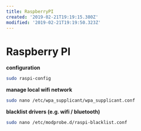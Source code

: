 ```yaml
---
title: RaspberryPI
created: '2019-02-21T19:19:15.380Z'
modified: '2019-02-21T19:19:50.323Z'
---
```


# Raspberry PI

**configuration**

```bash
sudo raspi-config
```

**manage local wifi network**

```bash
sudo nano /etc/wpa_supplicant/wpa_supplicant.conf
```

**blacklist drivers (e.g. wifi / bluetooth)**

```bash
sudo nano /etc/modprobe.d/raspi-blacklist.conf
```
